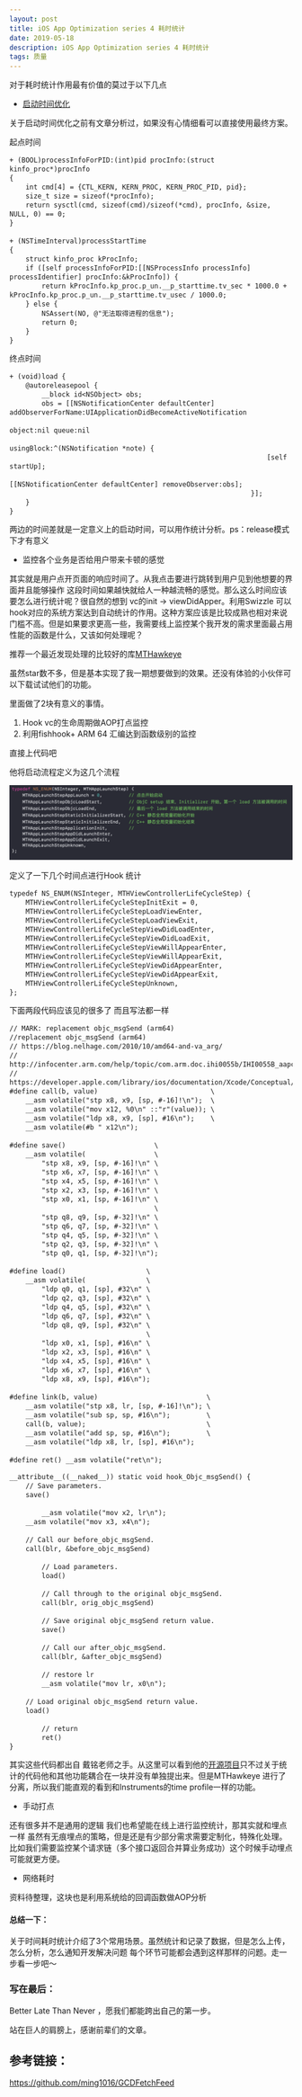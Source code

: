 ```yaml
---
layout: post  
title: iOS App Optimization series 4 耗时统计
date: 2019-05-18 
description: iOS App Optimization series 4 耗时统计
tags: 质量
---
```


对于耗时统计作用最有价值的莫过于以下几点

* [启动时间优化](https://kekeyezi.github.io/2018/08/iOS-App-optimization-series-2-startup/)

关于启动时间优化之前有文章分析过，如果没有心情细看可以直接使用最终方案。

起点时间

```
+ (BOOL)processInfoForPID:(int)pid procInfo:(struct kinfo_proc*)procInfo
{
    int cmd[4] = {CTL_KERN, KERN_PROC, KERN_PROC_PID, pid};
    size_t size = sizeof(*procInfo);
    return sysctl(cmd, sizeof(cmd)/sizeof(*cmd), procInfo, &size, NULL, 0) == 0;
}

+ (NSTimeInterval)processStartTime
{
    struct kinfo_proc kProcInfo;
    if ([self processInfoForPID:[[NSProcessInfo processInfo] processIdentifier] procInfo:&kProcInfo]) {
        return kProcInfo.kp_proc.p_un.__p_starttime.tv_sec * 1000.0 + kProcInfo.kp_proc.p_un.__p_starttime.tv_usec / 1000.0;
    } else {
        NSAssert(NO, @"无法取得进程的信息");
        return 0;
    }
}
```

终点时间

```
+ (void)load {
    @autoreleasepool {
        __block id<NSObject> obs;
        obs = [[NSNotificationCenter defaultCenter] addObserverForName:UIApplicationDidBecomeActiveNotification
                                                                object:nil queue:nil
                                                            usingBlock:^(NSNotification *note) {
                                                                [self startUp];
                                                                [[NSNotificationCenter defaultCenter] removeObserver:obs];
                                                            }];
    }
}
```

两边的时间差就是一定意义上的启动时间，可以用作统计分析。ps：release模式下才有意义

* 监控各个业务是否给用户带来卡顿的感觉

​        其实就是用户点开页面的响应时间了。从我点击要进行跳转到用户见到他想要的界面并且能够操作 这段时间如果越快就给人一种越流畅的感觉。那么这么时间应该要怎么进行统计呢？很自然的想到 vc的init -> viewDidApper。利用Swizzle 可以hook对应的系统方案达到自动统计的作用。这种方案应该是比较成熟也相对来说门槛不高。但是如果要求更高一些，我需要线上监控某个我开发的需求里面最占用性能的函数是什么，又该如何处理呢？

推荐一个最近发现处理的比较好的库[MTHawkeye](https://github.com/meitu/MTHawkeye/blob/develop/MTHawkeye.podspec)

虽然star数不多，但是基本实现了我一期想要做到的效果。还没有体验的小伙伴可以下载试试他们的功能。

里面做了2块有意义的事情。

1. Hook vc的生命周期做AOP打点监控
2. 利用fishhook+ ARM 64 汇编达到函数级别的监控



直接上代码吧

他将启动流程定义为这几个流程

![image-20190519154419217](/assets/images/2019-05/code_time.png)

定义了一下几个时间点进行Hook 统计

```
typedef NS_ENUM(NSInteger, MTHViewControllerLifeCycleStep) {
    MTHViewControllerLifeCycleStepInitExit = 0,
    MTHViewControllerLifeCycleStepLoadViewEnter,
    MTHViewControllerLifeCycleStepLoadViewExit,
    MTHViewControllerLifeCycleStepViewDidLoadEnter,
    MTHViewControllerLifeCycleStepViewDidLoadExit,
    MTHViewControllerLifeCycleStepViewWillAppearEnter,
    MTHViewControllerLifeCycleStepViewWillAppearExit,
    MTHViewControllerLifeCycleStepViewDidAppearEnter,
    MTHViewControllerLifeCycleStepViewDidAppearExit,
    MTHViewControllerLifeCycleStepUnknown,
};

```

下面两段代码应该见的很多了 而且写法都一样

```
// MARK: replacement objc_msgSend (arm64)
//replacement objc_msgSend (arm64)
// https://blog.nelhage.com/2010/10/amd64-and-va_arg/
// http://infocenter.arm.com/help/topic/com.arm.doc.ihi0055b/IHI0055B_aapcs64.pdf
// https://developer.apple.com/library/ios/documentation/Xcode/Conceptual/iPhoneOSABIReference/Articles/ARM64FunctionCallingConventions.html
#define call(b, value)                            \
    __asm volatile("stp x8, x9, [sp, #-16]!\n");  \
    __asm volatile("mov x12, %0\n" ::"r"(value)); \
    __asm volatile("ldp x8, x9, [sp], #16\n");    \
    __asm volatile(#b " x12\n");

#define save()                      \
    __asm volatile(                 \
        "stp x8, x9, [sp, #-16]!\n" \
        "stp x6, x7, [sp, #-16]!\n" \
        "stp x4, x5, [sp, #-16]!\n" \
        "stp x2, x3, [sp, #-16]!\n" \
        "stp x0, x1, [sp, #-16]!\n" \
                                    \
        "stp q8, q9, [sp, #-32]!\n" \
        "stp q6, q7, [sp, #-32]!\n" \
        "stp q4, q5, [sp, #-32]!\n" \
        "stp q2, q3, [sp, #-32]!\n" \
        "stp q0, q1, [sp, #-32]!\n");

#define load()                    \
    __asm volatile(               \
        "ldp q0, q1, [sp], #32\n" \
        "ldp q2, q3, [sp], #32\n" \
        "ldp q4, q5, [sp], #32\n" \
        "ldp q6, q7, [sp], #32\n" \
        "ldp q8, q9, [sp], #32\n" \
                                  \
        "ldp x0, x1, [sp], #16\n" \
        "ldp x2, x3, [sp], #16\n" \
        "ldp x4, x5, [sp], #16\n" \
        "ldp x6, x7, [sp], #16\n" \
        "ldp x8, x9, [sp], #16\n");

#define link(b, value)                           \
    __asm volatile("stp x8, lr, [sp, #-16]!\n"); \
    __asm volatile("sub sp, sp, #16\n");         \
    call(b, value);                              \
    __asm volatile("add sp, sp, #16\n");         \
    __asm volatile("ldp x8, lr, [sp], #16\n");

#define ret() __asm volatile("ret\n");

```

```
__attribute__((__naked__)) static void hook_Objc_msgSend() {
    // Save parameters.
    save()

        __asm volatile("mov x2, lr\n");
    __asm volatile("mov x3, x4\n");

    // Call our before_objc_msgSend.
    call(blr, &before_objc_msgSend)

        // Load parameters.
        load()

        // Call through to the original objc_msgSend.
        call(blr, orig_objc_msgSend)

        // Save original objc_msgSend return value.
        save()

        // Call our after_objc_msgSend.
        call(blr, &after_objc_msgSend)

        // restore lr
        __asm volatile("mov lr, x0\n");

    // Load original objc_msgSend return value.
    load()

        // return
        ret()
}
```

其实这些代码都出自 戴铭老师之手。从这里可以看到他的[开源项目](https://github.com/ming1016/GCDFetchFeed)只不过关于统计的代码他和其他功能耦合在一块并没有单独提出来。但是MTHawkeye 进行了分离，所以我们能直观的看到和Instruments的time profile一样的功能。

* 手动打点

还有很多并不是通用的逻辑 我们也希望能在线上进行监控统计，那其实就和埋点一样 虽然有无痕埋点的策略，但是还是有少部分需求需要定制化，特殊化处理。比如我们需要监控某个请求链（多个接口返回合并算业务成功）这个时候手动埋点可能就更方便。

* 网络耗时

资料待整理，这块也是利用系统给的回调函数做AOP分析

#### 总结一下：

关于时间耗时统计介绍了3个常用场景。虽然统计和记录了数据，但是怎么上传，怎么分析，怎么通知开发解决问题 每个环节可能都会遇到这样那样的问题。走一步看一步吧～

### 写在最后：

Better Late Than Never ，愿我们都能跨出自己的第一步。

站在巨人的肩膀上，感谢前辈们的文章。

## 参考链接：



<https://github.com/ming1016/GCDFetchFeed>